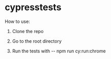 # cypresstests

How to use:

1. Clone the repo

2. Go to the root directory 

3. Run the tests with 
-- npm run cy:run:chrome
